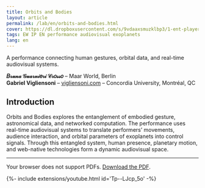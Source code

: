 ```yaml
---
title: Orbits and Bodies
layout: article
permalink: /lab/en/orbits-and-bodies.html
cover: https://dl.dropboxusercontent.com/s/9vdaaxsmuzklbp3/1-ent-player-yellow.jpg?raw=1
tags: EW IP EN performance audiovisual exoplanets
lang: en
---
```


A performance connecting human gestures, orbital data, and real-time audiovisual systems.

**𝐵𝓇𝓊𝓃𝒶 𝒢𝓊𝒶𝓇𝓃𝒾𝑒𝓇𝒾 𝒞𝓇𝑜𝓈𝓈𝑜** – Maar World, Berlin  
**Gabriel Vigliensoni** – [vigliensoni.com](https://vigliensoni.com/) – Concordia University, Montréal, QC

## Introduction

Orbits and Bodies explores the entanglement of embodied gesture, astronomical data, and networked computation. The performance uses real-time audiovisual systems to translate performers’ movements, audience interaction, and orbital parameters of exoplanets into control signals. Through this entangled system, human presence, planetary motion, and web-native technologies form a dynamic audiovisual space.

---

<object data="/img/pdf/WAC25-Orbits-and-Bodies-Bruna-Gabriel.pdf" type="application/pdf" width="100%" height="1400px">
  <p>Your browser does not support PDFs. <a href="/img/pdf/WAC25-Orbits-and-Bodies-Bruna-Gabriel.pdf">Download the PDF</a>.</p>
</object>

<div class="media-frame ratio-169">
  {%- include extensions/youtube.html id='Tp--LJcp_5o' -%}
</div>

